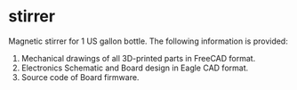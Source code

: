# stirrer
Magnetic stirrer for 1 US gallon bottle. The following information is provided:

1. Mechanical drawings of all 3D-printed parts in FreeCAD format.
2. Electronics Schematic and Board design in Eagle CAD format.
3. Source code of Board firmware.
